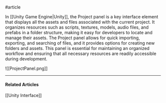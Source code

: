 #article

In [[Unity Game Engine|Unity]], the Project panel is a key interface element that displays all the assets and files associated with the current project. It organizes resources such as scripts, textures, models, audio files, and prefabs in a folder structure, making it easy for developers to locate and manage their assets. The Project panel allows for quick importing, exporting, and searching of files, and it provides options for creating new folders and assets. This panel is essential for maintaining an organized workflow and ensuring that all necessary resources are readily accessible during development.

![[ProjectPanel.png]]

---
#### Related Articles
[[Unity Interface]]